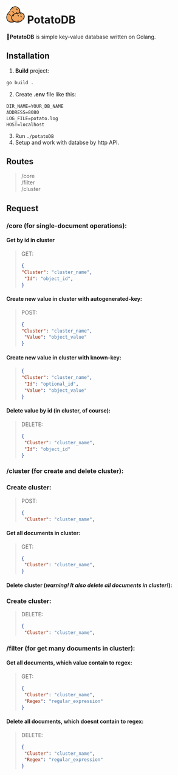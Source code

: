# [<img src="potato.png" width="48"/>](potato.png) PotatoDB
🥔**PotatoDB** is simple key-value database written on Golang.
## Installation
1. **Build** project:
```sh
go build .
```
2. Create **.env** file like this:
```env
DIR_NAME=YOUR_DB_NAME
ADDRESS=8080
LOG_FILE=potato.log
HOST=localhost
```
3. Run ```./potatoDB```
4. Setup and work with databse by http API.

## Routes
> /core<br>
> /filter<br>
> /cluster

## Request
### **/core** (for single-document operations):
#### Get by id in cluster
> GET:
>```json
>{
> "Cluster": "cluster_name",
>  "Id": "object_id",
>}
>```
#### Create new value in cluster with autogenerated-key:
> POST:
>```json
>{
> "Cluster": "cluster_name",
>  "Value": "object_value"
>}
>```
#### Create new value in cluster with known-key:
>```json
>{
> "Cluster": "cluster_name",
>  "Id": "optional_id",
>  "Value": "object_value"
>}
#### Delete value by id (in cluster, of course):
>
> DELETE:
>```json
>{
>  "Cluster": "cluster_name",
>  "Id": "object_id"
>}
>```
### **/cluster** (for create and delete cluster):
### Create cluster:
> POST:
>```json
>{
>  "Cluster": "cluster_name",
>```
#### Get all documents in cluster:
> GET:
>```json
>{
>  "Cluster": "cluster_name",
>}
#### Delete cluster (***warning! It also delete all documents in cluster!***):
### Create cluster:
> DELETE:
>```json
>{
>  "Cluster": "cluster_name",
>```
### **/filter** (for get many documents in cluster):
#### Get all documents, which value contain to regex:
> GET:
>```json
>{
>  "Cluster": "cluster_name",
>  "Regex": "regular_expression"
>}
>```
#### Delete all documents, which doesnt contain to regex:
> DELETE:
>```json
>{
>  "Cluster": "cluster_name",
>  "Regex": "regular_expression"
>}
>```
